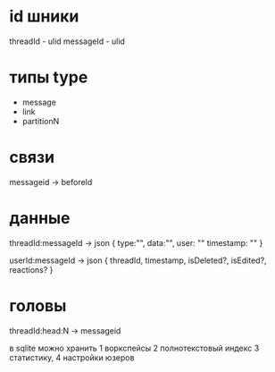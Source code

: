 # id шники

threadId - ulid
messageId - ulid

# типы type
  - message
  - link
  - partitionN

# связи 

messageid -> beforeId

# данные
threadId:messageId ->  json {
    type:"",
    data:"",
    user: ""
    timestamp: ""
}

userId:messageId -> json { threadId, timestamp, isDeleted?, isEdited?, reactions? }





# головы 
threadId:head:N -> messageid



в sqlite можно хранить 1 воркспейсы 2 полнотекстовый индекс 3 статистику, 4 настройки юзеров


